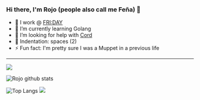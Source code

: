 ### Hi there, I'm Rojo (people also call me Feña) 👋

- 🔭 I work @ [FRI:DAY](http://friday.de)
- 🌱 I’m currently learning Golang
- 🤔 I’m looking for help with [Cord](https://github.com/rojosinalma/cord)
- 📜 Indentation: spaces (2)
- ⚡ Fun fact: I'm pretty sure I was a Muppet in a previous life

--- 

![](https://komarev.com/ghpvc/?username=rojosinalma&color=red)

![Rojo github stats](https://github-readme-stats.vercel.app/api?username=rojosinalma&theme=chartreuse-dark&count_private=true&show_icons=true&include_all_commits=true)

![Top Langs](https://github-readme-stats.vercel.app/api/top-langs/?username=rojosinalma&theme=chartreuse-dark) ![](https://github-profile-trophy.vercel.app/?username=rojosinalma&theme=matrix&column=4&no-frame=true&no-bg=true)
